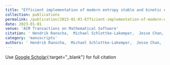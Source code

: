 ```yaml
---
title: "Efficient implementation of modern entropy stable and kinetic energy preserving discontinuous Galerkin methods for conservation laws"
collection: publications
permalink: /publication/2023-01-01-Efficient-implementation-of-modern-entropy-stable-and-kinetic-energy-preserving-discontinuous-Galerkin-methods-for-conservation-laws
date: 2023-01-01
venue: 'ACM Transactions on Mathematical Software'
citation: ' Hendrik Ranocha,  Michael Schlottke-Lakemper,  Jesse Chan,  Andrés Rueda-Ramírez,  Andrew Winters,  Florian Hindenlang,  Gregor Gassner, &quot;Efficient implementation of modern entropy stable and kinetic energy preserving discontinuous Galerkin methods for conservation laws.&quot; ACM Transactions on Mathematical Software, 2023.'
category: 'manuscripts'
authors: ' Hendrik Ranocha,  Michael Schlottke-Lakemper,  Jesse Chan,  Andrés Rueda-Ramírez,  Andrew Winters,  Florian Hindenlang,  Gregor Gassner'
---
```

Use [Google Scholar](https://scholar.google.com/scholar?q=Efficient+implementation+of+modern+entropy+stable+and+kinetic+energy+preserving+discontinuous+Galerkin+methods+for+conservation+laws){:target="_blank"} for full citation